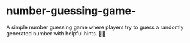 # number-guessing-game-
A simple number guessing game where players try to guess a randomly generated number with helpful hints. 🚀🎯
